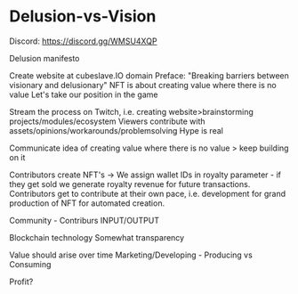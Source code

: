 # Delusion-vs-Vision
Discord: https://discord.gg/WMSU4XQP

Delusion manifesto

Create website at cubeslave.IO domain
Preface: "Breaking barriers between visionary and delusionary"
NFT is about creating value where there is no value
Let's take our position in the game

Stream the process on Twitch, i.e. creating website>brainstorming projects/modules/ecosystem
Viewers contribute with assets/opinions/workarounds/problemsolving
Hype is real

Communicate idea of creating value where there is no value > keep building on it

Contributors create NFT's -> We assign wallet IDs in royalty parameter - if they get sold we generate royalty revenue for future transactions.
Contributors get to contribute at their own pace, i.e. development for grand production of NFT for automated creation.

Community - Contriburs INPUT/OUTPUT

Blockchain technology
Somewhat transparency

Value should arise over time
Marketing/Developing - Producing vs Consuming

Profit?
